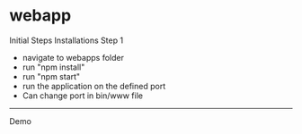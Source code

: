 # webapp
Initial Steps
Installations
Step 1
- navigate to webapps folder
- run "npm install"
- run "npm start"
- run the application on the defined port
- Can change port in bin/www file
-------------------------------------
Demo